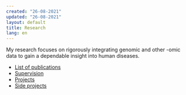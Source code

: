 ```yaml
---
created: "26-08-2021"
updated: "26-08-2021"
layout: default
title: Research
lang: en
---
```


My research focuses on rigorously integrating genomic and other -omic
data to gain a dependable insight into human diseases.

* [List of publications](publications)
* [Supervision](supervision)
* [Projects](projects)
* [Side projects](side_projects)
